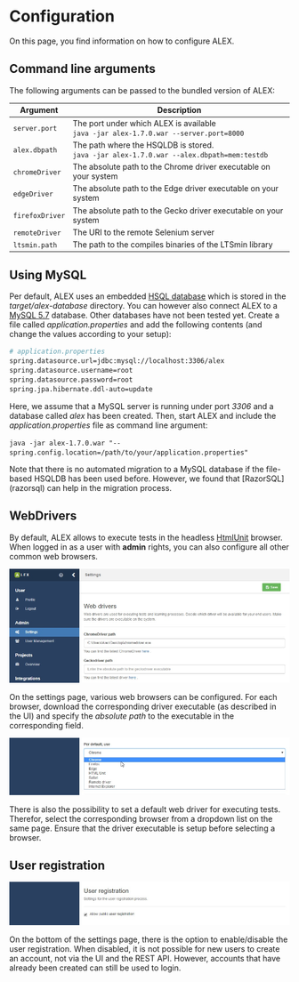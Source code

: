# Configuration

On this page, you find information on how to configure ALEX.


## Command line arguments

The following arguments can be passed to the bundled version of ALEX:

| Argument          | Description                                                                                   |
|-------------------|-----------------------------------------------------------------------------------------------|
| `server.port`     | The port under which ALEX is available <br> `java -jar alex-1.7.0.war --server.port=8000`     |
| `alex.dbpath`     | The path where the HSQLDB is stored. <br> `java -jar alex-1.7.0.war --alex.dbpath=mem:testdb` |
| `chromeDriver`    | The absolute path to the Chrome driver executable on your system                              |
| `edgeDriver`      | The absolute path to the Edge driver executable on your system                                |
| `firefoxDriver`   | The absolute path to the Gecko driver executable on your system                               |
| `remoteDriver`    | The URI to the remote Selenium server                                                         |
| `ltsmin.path`    | The path to the compiles binaries of the LTSmin library                                       |


## Using MySQL

Per default, ALEX uses an embedded [HSQL database][hsqldb] which is stored in the *target/alex-database* directory.
You can however also connect ALEX to a [MySQL 5.7][mysql57] database.
Other databases have not been tested yet.
Create a file called *application.properties* and add the following contents (and change the values according to your setup):

```bash
# application.properties
spring.datasource.url=jdbc:mysql://localhost:3306/alex
spring.datasource.username=root
spring.datasource.password=root
spring.jpa.hibernate.ddl-auto=update
```

Here, we assume that a MySQL server is running under port *3306* and a database called *alex* has been created.
Then, start ALEX and include the *application.properties* file as command line argument:

`java -jar alex-1.7.0.war "--spring.config.location=/path/to/your/application.properties"`

<div class="alert alert-info">
    Note that there is no automated migration to a MySQL database if the file-based HSQLDB has been used before.
    However, we found that [RazorSQL](razorsql) can help in the migration process.
</div>


## WebDrivers

By default, ALEX allows to execute tests in the headless [HtmlUnit](html-unit) browser.
When logged in as a user with **admin** rights, you can also configure all other common web browsers.

![webdriver1](./assets/webdrivers-1.jpg)

On the settings page, various web browsers can be configured.
For each browser, download the corresponding driver executable (as described in the UI) and specify the *absolute path* to the executable in the corresponding field.

![webdriver2](./assets/webdrivers-2.jpg)

There is also the possibility to set a default web driver for executing tests.
Therefor, select the corresponding browser from a dropdown list on the same page.
Ensure that the driver executable is setup before selecting a browser.


## User registration

![user registration](./assets/user-registration.jpg)

On the bottom of the settings page, there is the option to enable/disable the user registration.
When disabled, it is not possible for new users to create an account, not via the UI and the REST API.
However, accounts that have already been created can still be used to login.


[hsqldb]: http://hsqldb.org/
[mysql57]: https://dev.mysql.com/downloads/mysql/5.7.html
[html-unit]: http://htmlunit.sourceforge.net/
[razorsql]: https://razorsql.com/
